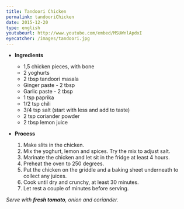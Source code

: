 ```yaml
---
title: Tandoori Chicken 
permalink: tandooriChicken
date: 2015-12-20
type: english
youtubeurl: http://www.youtube.com/embed/MSUWnlApdxI
eyecatcher: /images/tandoori.jpg
---
```


* **Ingredients**

  * 1,5 chicken pieces, with bone
  * 2 yoghurts
  * 2 tbsp tandoori masala
  * Ginger paste - 2 tbsp
  * Garlic paste - 2 tbsp
  * 1 tsp paprika 
  * 1/2 tsp chili
  * 3/4 tsp salt (start with less and add to taste)
  * 2 tsp coriander powder
  * 2 tbsp lemon juice

* **Process**

  1. Make slits in the chicken.
  2. Mix the yoghurt, lemon and spices. Try the mix to adjust salt.
  3. Marinate the chicken and let sit in the fridge at least 4 hours.
  4. Preheat the oven to 250 degrees.
  5. Put the chicken on the griddle and a baking sheet underneath to collect any juices.
  6. Cook until dry and crunchy, at least 30 minutes.
  7. Let rest a couple of minutes before serving.

_Serve with **fresh tomato**, onion and coriander._

